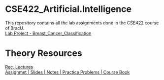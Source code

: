 # CSE422_Artificial.Intelligence
This repository contains all the lab assignments done in the CSE422 course of BracU. <br>
[Lab Project - Breast_Cancer_Classification](https://github.com/ShababAhmedd/CSE422_AI_Project)

# Theory Resources
[Rec. Lectures](https://youtube.com/playlist?list=PLtQXTSdoymQd068ZzJ1LTj0yL6AuOzKeE&si=gCQ_M3N-POobmvcH) <br>
[Assignmet | Slides | Notes | Practice Problems | Course Book](https://drive.google.com/drive/folders/1EkVlNGglQdDTgU49gbI_qABrgdZe2eK5?usp=share_link)
